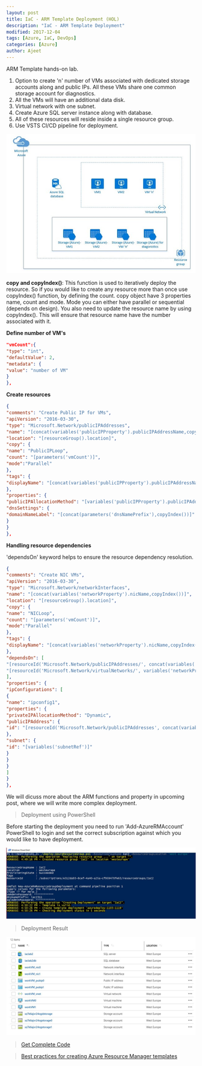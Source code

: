 ```yaml
---
layout: post
title: IaC - ARM Template Deployment (HOL)
description: "IaC - ARM Template Deployment"
modified: 2017-12-04
tags: [Azure, IaC, DevOps]
categories: [Azure]
author: Ajeet
---
```

ARM Template hands-on lab.

1. Option to create 'n' number of VMs associated with dedicated storage accounts along and public IPs. All these VMs share one common storage account for diagnostics. 
2. All the VMs will have an additional data disk.
3. Virtual network with one subnet. 
4. Create Azure SQL server instance along with database.
5. All of these resources will reside inside a single resource group.
6. Use VSTS CI/CD pipeline for deployment.

<!--more-->
![](/images/posts/iac/iaclab2_arch.JPG)


**copy and copyIndex()**:
This function is used to iteratively deploy the resource. So if you would like to create any resource more than once use copyIndex() function, by defining the count. 
copy object have 3 properties name, count and mode. Mode you can either have parallel or sequential (depends on design). You also need to update the resource name by using copyIndex(). This will ensure that resource name have the number associated with it. 

**Define number of VM's** 
```JSON
"vmCount":{
"type": "int",
"defaultValue": 2,
"metadata": {
"value": "number of VM"
}
},
```

**Create resources**
```JSON
{
"comments": "Create Public IP for VMs",
"apiVersion": "2016-03-30",
"type": "Microsoft.Network/publicIPAddresses",
"name": "[concat(variables('publicIPProperty').publicIPAddressName,copyIndex())]",
"location": "[resourceGroup().location]",
"copy": {
"name": "PublicIPLoop",
"count": "[parameters('vmCount')]",
"mode":"Parallel"
},
"tags": {
"displayName": "[concat(variables('publicIPProperty').publicIPAddressName,copyIndex())]"
},
"properties": {
"publicIPAllocationMethod": "[variables('publicIPProperty').publicIPAddressType]",
"dnsSettings": {
"domainNameLabel": "[concat(parameters('dnsNamePrefix'),copyIndex())]"
}
}
},
```
**Handling resource dependencies**

'dependsOn' keyword helps to ensure the resource dependency resolution.

```JSON
{
"comments": "Create NIC VMs",
"apiVersion": "2016-03-30",
"type": "Microsoft.Network/networkInterfaces",
"name": "[concat(variables('networkProperty').nicName,copyIndex())]", 
"location": "[resourceGroup().location]",
"copy": {
"name": "NICLoop",
"count": "[parameters('vmCount')]",
"mode":"Parallel"
},
"tags": {
"displayName": "[concat(variables('networkProperty').nicName,copyIndex())]" 
},
"dependsOn": [
"[resourceId('Microsoft.Network/publicIPAddresses/', concat(variables('publicIPProperty').publicIPAddressName,copyIndex()))]",
"[resourceId('Microsoft.Network/virtualNetworks/', variables('networkProperty').virtualNetworkName)]"
],
"properties": {
"ipConfigurations": [
{
"name": "ipconfig1",
"properties": {
"privateIPAllocationMethod": "Dynamic",
"publicIPAddress": {
"id": "[resourceId('Microsoft.Network/publicIPAddresses', concat(variables('publicIPProperty').publicIPAddressName,copyIndex()))]"
},
"subnet": {
"id": "[variables('subnetRef')]"
}
}
}
]
}
},
```

We will dicuss more about the ARM functions and property in upcoming post, where we will write more complex deployment.

>  Deployment using PowerShell

Before starting the deployment you need to run 'Add-AzureRMAccount' PowerShell to login and set the correct subscription against which you would like to have deployment.

![](/images/posts/iac/deployusingps.JPG)

> Deployment Result

![](/images/posts/iac/Iaclab2.JPG)

> [Get Complete Code](https://github.com/AjeetChouksey/IaCLab/tree/master/IaC101_2)

> [Best practices for creating Azure Resource Manager templates](https://docs.microsoft.com/en-us/azure/azure-resource-manager/resource-manager-template-best-practices)